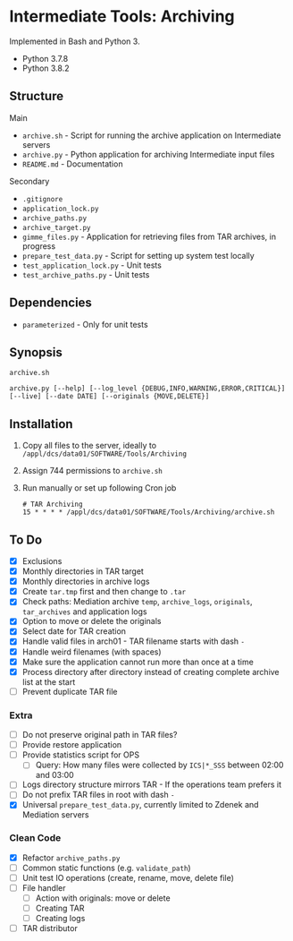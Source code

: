 # Intermediate Tools: Archiving

Implemented in Bash and Python 3.

* Python 3.7.8
* Python 3.8.2

## Structure

Main

* `archive.sh` - Script for running the archive application on Intermediate servers
* `archive.py` - Python application for archiving Intermediate input files
* `README.md` - Documentation

Secondary

* `.gitignore`
* `application_lock.py`
* `archive_paths.py`
* `archive_target.py`
* `gimme_files.py` - Application for retrieving files from TAR archives, in progress
* `prepare_test_data.py` - Script for setting up system test locally
* `test_application_lock.py` - Unit tests
* `test_archive_paths.py` - Unit tests

## Dependencies

* `parameterized` - Only for unit tests

## Synopsis

```text
archive.sh
```

```text
archive.py [--help] [--log_level {DEBUG,INFO,WARNING,ERROR,CRITICAL}] [--live] [--date DATE] [--originals {MOVE,DELETE}]
```

## Installation

1. Copy all files to the server, ideally to `/appl/dcs/data01/SOFTWARE/Tools/Archiving`
2. Assign 744 permissions to `archive.sh`
3. Run manually or set up following Cron job
   
    ```text
    # TAR Archiving
    15 * * * * /appl/dcs/data01/SOFTWARE/Tools/Archiving/archive.sh
    ```

## To Do

* [x] Exclusions
* [x] Monthly directories in TAR target
* [x] Monthly directories in archive logs
* [x] Create `tar.tmp` first and then change to `.tar`
* [x] Check paths: Mediation archive `temp`, `archive_logs`, `originals`, `tar_archives` and application logs
* [x] Option to move or delete the originals
* [x] Select date for TAR creation
* [x] Handle valid files in arch01 - TAR filename starts with dash `-`
* [x] Handle weird filenames (with spaces)
* [x] Make sure the application cannot run more than once at a time
* [x] Process directory after directory instead of creating complete archive list at the start
* [ ] Prevent duplicate TAR file

### Extra

* [ ] Do not preserve original path in TAR files?
* [ ] Provide restore application
* [ ] Provide statistics script for OPS
  * [ ] Query: How many files were collected by `ICS|*_SSS` between 02:00 and 03:00
* [ ] Logs directory structure mirrors TAR - If the operations team prefers it
* [ ] Do not prefix TAR files in root with dash `-`
* [x] Universal `prepare_test_data.py`, currently limited to Zdenek and Mediation servers

### Clean Code

* [x] Refactor `archive_paths.py`
* [ ] Common static functions (e.g. `validate_path`)
* [ ] Unit test IO operations (create, rename, move, delete file)
* [ ] File handler
  * [ ] Action with originals: move or delete
  * [ ] Creating TAR
  * [ ] Creating logs
* [ ] TAR distributor
